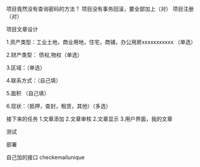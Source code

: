 项目竟然没有查询密码的方法？
项目没有事务回滚，要全部加上（对）
项目注册（对）



项目文章设计

1.资产类型：工业土地，商业用地，住宅，商铺，办公用房xxxxxxxxxxx （单选）

2.财产类型： 债权,物权（单选）


3.区域：（单选）

4.联系方式：（自己填）

5.面积 （自己填）

6.现状：（抵押，查封，租赁，其他）（多选）




接下来的任务
1.文章添加
2.文章审核
2.文章显示
3.用户界面，我的文章



测试

部署

自己加的接口
checkemailunique
